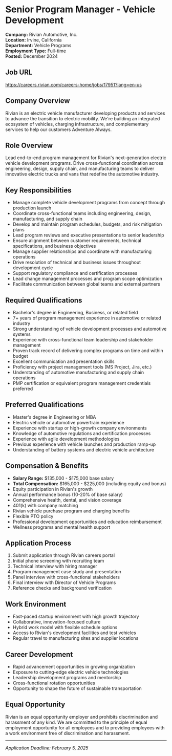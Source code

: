 # Senior Program Manager - Vehicle Development
**Company:** Rivian Automotive, Inc.  
**Location:** Irvine, California  
**Department:** Vehicle Programs  
**Employment Type:** Full-time  
**Posted:** December 2024  

## Job URL
https://careers.rivian.com/careers-home/jobs/17951?lang=en-us

## Company Overview
Rivian is an electric vehicle manufacturer developing products and services to advance the transition to electric mobility. We're building an integrated ecosystem of vehicles, charging infrastructure, and complementary services to help our customers Adventure Always.

## Role Overview
Lead end-to-end program management for Rivian's next-generation electric vehicle development programs. Drive cross-functional coordination across engineering, design, supply chain, and manufacturing teams to deliver innovative electric trucks and vans that redefine the automotive industry.

## Key Responsibilities
- Manage complete vehicle development programs from concept through production launch
- Coordinate cross-functional teams including engineering, design, manufacturing, and supply chain
- Develop and maintain program schedules, budgets, and risk mitigation plans
- Lead program reviews and executive presentations to senior leadership
- Ensure alignment between customer requirements, technical specifications, and business objectives
- Manage supplier relationships and coordinate with manufacturing operations
- Drive resolution of technical and business issues throughout development cycle
- Support regulatory compliance and certification processes
- Lead change management processes and program scope optimization
- Facilitate communication between global teams and external partners

## Required Qualifications
- Bachelor's degree in Engineering, Business, or related field
- 7+ years of program management experience in automotive or related industry
- Strong understanding of vehicle development processes and automotive systems
- Experience with cross-functional team leadership and stakeholder management
- Proven track record of delivering complex programs on time and within budget
- Excellent communication and presentation skills
- Proficiency with project management tools (MS Project, Jira, etc.)
- Understanding of automotive manufacturing and supply chain operations
- PMP certification or equivalent program management credentials preferred

## Preferred Qualifications
- Master's degree in Engineering or MBA
- Electric vehicle or automotive powertrain experience
- Experience with startup or high-growth company environments
- Knowledge of automotive regulations and certification processes
- Experience with agile development methodologies
- Previous experience with vehicle launches and production ramp-up
- Understanding of battery systems and electric vehicle architecture

## Compensation & Benefits
- **Salary Range:** $135,000 - $175,000 base salary
- **Total Compensation:** $165,000 - $225,000 (including equity and bonus)
- Equity participation in Rivian's growth
- Annual performance bonus (10-20% of base salary)
- Comprehensive health, dental, and vision coverage
- 401(k) with company matching
- Rivian vehicle purchase program and charging benefits
- Flexible PTO policy
- Professional development opportunities and education reimbursement
- Wellness programs and mental health support

## Application Process
1. Submit application through Rivian careers portal
2. Initial phone screening with recruiting team
3. Technical interview with hiring manager
4. Program management case study and presentation
5. Panel interview with cross-functional stakeholders
6. Final interview with Director of Vehicle Programs
7. Reference checks and background verification

## Work Environment
- Fast-paced startup environment with high growth trajectory
- Collaborative, innovation-focused culture
- Hybrid work model with flexible schedule options
- Access to Rivian's development facilities and test vehicles
- Regular travel to manufacturing sites and supplier locations

## Career Development
- Rapid advancement opportunities in growing organization
- Exposure to cutting-edge electric vehicle technologies
- Leadership development programs and mentorship
- Cross-functional rotation opportunities
- Opportunity to shape the future of sustainable transportation

## Equal Opportunity
Rivian is an equal opportunity employer and prohibits discrimination and harassment of any kind. We are committed to the principle of equal employment opportunity for all employees and to providing employees with a work environment free of discrimination and harassment.

---
*Application Deadline: February 5, 2025*